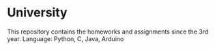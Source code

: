 # University
This repository contains the homeworks and assignments since the 3rd year.
Language: Python, C, Java, Arduino
